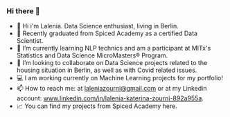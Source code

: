 ### Hi there 👋



- 🎥 Hi i'm Lalenia. Data Science enthusiast, living in Berlin.
- 🔭 Recently graduated from Spiced Academy as a certified Data Scientist.
- 🌱 I’m currently learning NLP technics and am a participant at MITx's Statistics and Data Science MicroMasters® Program.
- 👯 I’m looking to collaborate on Data Science projects related to the housing situation in Berlin, as well as with Covid related issues.
- 💻 I am working currently on Machine Learning projects for my portfolio!
- 📫 How to reach me: at laleniazourni@gmail.com or at my Linkedin account: www.linkedin.com/in/lalenia-katerina-zourni-892a955a.
- 📈 You can find my projects from Spiced Academy here.
